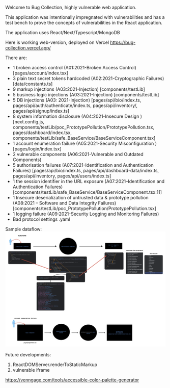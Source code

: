 Welcome to Bug Collection, highly vulnerable web application.

This application was intentionally impregnated with vulnerabilities and has a test bench to prove the concepts of
vulnerabilities in the React application.

The application uses React/Next/Typescript/MongoDB

Here is working web-version, deployed on Vercel https://bug-collection.vercel.app/

There are:

* 1 broken access control (A01:2021-Broken Access Control) [pages/account/index.tsx]
* 3 plain text secret tokens hardcoded (A02:2021-Cryptographic Failures) [data/constants.ts]
* 9 markup injections (A03:2021-Injection) [components/testLib]
* 5 business logic injections (A03:2021-Injection) [components/testLib]
* 5 DB injections (A03:
  2021-Injection) [pages/api/bio/index.ts, pages/api/auth/authenticate/index.ts, pages/api/inventory/, pages/api/signup/index.ts]
* 8 system information disclosure (A04:2021-Insecure
  Design ) [next.config.js, components/testLib/poc_PrototypePollution/PrototypePollution.tsx, pages/dashboard/index.tsx, components/testLib/safe_BaseService/BaseServiceComponent.tsx]
* 1 account enumeration failure (A05:2021-Security Misconfiguration ) [pages/login/index.tsx]
* 2 vulnerable components (A06:2021-Vulnerable and Outdated Components)
* 5 authorisation failures (A07:2021-Identification and Authentication
  Failures) [pages/api/bio/index.ts, pages/api/dashboard-data/index.ts, pages/api/inventory, pages/api/users/index.ts]
* 1 the session identifier in the URL exposure (A07:2021–Identification and Authentication
  Failures) [components/testLib/safe_BaseService/BaseServiceComponent.tsx:11]
* 1 Insecure deserialization of untrusted data & prototype pollution (A08:2021 – Software and Data Integrity
  Failures) [components/testLib/poc_PrototypePollution/PrototypePollution.tsx]
* 1 logging failure (A09:2021-Security Logging and Monitoring Failures)
* Bad protocol settings .yaml

Sample dataflow:
![](public/ASTrain.png)

Future developments:

1. ReactDOMServer.renderToStaticMarkup
2. vulnerable iframe


https://venngage.com/tools/accessible-color-palette-generator

